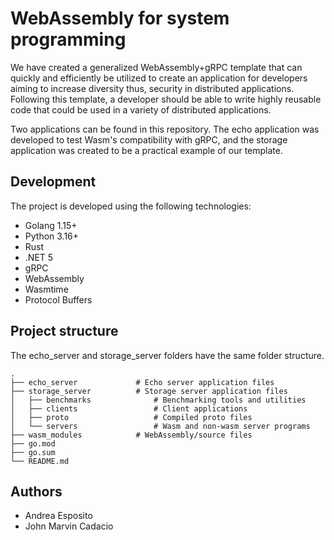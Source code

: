 # WebAssembly for system programming
We have created a generalized WebAssembly+gRPC template that can quickly and efficiently be utilized to create an application for developers aiming to increase diversity thus, security in distributed applications. Following this template, a developer should be able to write highly reusable code that could be used in a variety of distributed applications.

Two applications can be found in this repository. The echo application was developed to test Wasm's compatibility with gRPC, and the storage application was created to be a practical example of our template.


## Development
The project is developed using the following technologies:

* Golang 1.15+
* Python 3.16+
* Rust
* .NET 5
* gRPC
* WebAssembly
* Wasmtime
* Protocol Buffers

## Project structure
The echo_server and storage_server folders have the same folder structure.
```
.
├── echo_server             # Echo server application files
├── storage_server          # Storage server application files
│   ├── benchmarks              # Benchmarking tools and utilities
│   ├── clients                 # Client applications
│   ├── proto                   # Compiled proto files
│   └── servers                 # Wasm and non-wasm server programs
├── wasm_modules            # WebAssembly/source files                 
├── go.mod
├── go.sum
└── README.md
```


## Authors
* Andrea Esposito
* John Marvin Cadacio
